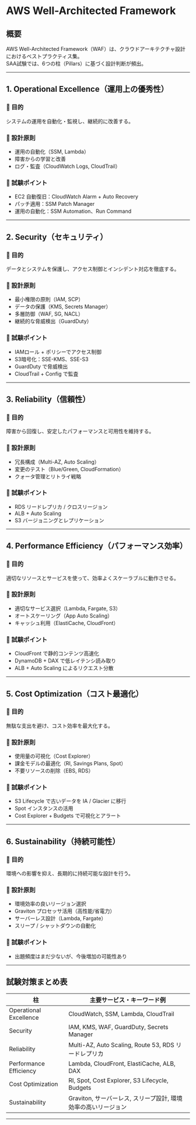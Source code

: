 # AWS Well-Architected Framework

## 概要

AWS Well-Architected Framework（WAF）は、クラウドアーキテクチャ設計におけるベストプラクティス集。  
SAA試験では、6つの柱（Pillars）に基づく設計判断が頻出。

---

## 1. Operational Excellence（運用上の優秀性）

### 🔹 目的
システムの運用を自動化・監視し、継続的に改善する。

### 🔹 設計原則
- 運用の自動化（SSM, Lambda）
- 障害からの学習と改善
- ログ・監査（CloudWatch Logs, CloudTrail）

### 🔹 試験ポイント
- EC2 自動復旧：CloudWatch Alarm + Auto Recovery
- パッチ適用：SSM Patch Manager
- 運用の自動化：SSM Automation、Run Command

---

## 2. Security（セキュリティ）

### 🔹 目的
データとシステムを保護し、アクセス制御とインシデント対応を徹底する。

### 🔹 設計原則
- 最小権限の原則（IAM, SCP）
- データの保護（KMS, Secrets Manager）
- 多層防御（WAF, SG, NACL）
- 継続的な脅威検出（GuardDuty）

### 🔹 試験ポイント
- IAMロール + ポリシーでアクセス制御
- S3暗号化：SSE-KMS、SSE-S3
- GuardDuty で脅威検出
- CloudTrail + Config で監査

---

## 3. Reliability（信頼性）

### 🔹 目的
障害から回復し、安定したパフォーマンスと可用性を維持する。

### 🔹 設計原則
- 冗長構成（Multi-AZ, Auto Scaling）
- 変更のテスト（Blue/Green, CloudFormation）
- クォータ管理とリトライ戦略

### 🔹 試験ポイント
- RDS リードレプリカ / クロスリージョン
- ALB + Auto Scaling
- S3 バージョニングとレプリケーション

---

## 4. Performance Efficiency（パフォーマンス効率）

### 🔹 目的
適切なリソースとサービスを使って、効率よくスケーラブルに動作させる。

### 🔹 設計原則
- 適切なサービス選択（Lambda, Fargate, S3）
- オートスケーリング（App Auto Scaling）
- キャッシュ利用（ElastiCache, CloudFront）

### 🔹 試験ポイント
- CloudFront で静的コンテンツ高速化
- DynamoDB + DAX で低レイテンシ読み取り
- ALB + Auto Scaling によるリクエスト分散

---

## 5. Cost Optimization（コスト最適化）

### 🔹 目的
無駄な支出を避け、コスト効率を最大化する。

### 🔹 設計原則
- 使用量の可視化（Cost Explorer）
- 課金モデルの最適化（RI, Savings Plans, Spot）
- 不要リソースの削除（EBS, RDS）

### 🔹 試験ポイント
- S3 Lifecycle で古いデータを IA / Glacier に移行
- Spot インスタンスの活用
- Cost Explorer + Budgets で可視化とアラート

---

## 6. Sustainability（持続可能性）

### 🔹 目的
環境への影響を抑え、長期的に持続可能な設計を行う。

### 🔹 設計原則
- 環境効率の良いリージョン選択
- Graviton プロセッサ活用（高性能/省電力）
- サーバーレス設計（Lambda, Fargate）
- スリープ / シャットダウンの自動化

### 🔹 試験ポイント
- 出題頻度はまだ少ないが、今後増加の可能性あり

---

## 試験対策まとめ表

| 柱                        | 主要サービス・キーワード例                                    |
|---------------------------|---------------------------------------------------------------|
| Operational Excellence    | CloudWatch, SSM, Lambda, CloudTrail                           |
| Security                  | IAM, KMS, WAF, GuardDuty, Secrets Manager                     |
| Reliability               | Multi-AZ, Auto Scaling, Route 53, RDS リードレプリカ           |
| Performance Efficiency    | Lambda, CloudFront, ElastiCache, ALB, DAX                     |
| Cost Optimization         | RI, Spot, Cost Explorer, S3 Lifecycle, Budgets                |
| Sustainability            | Graviton, サーバーレス, スリープ設計, 環境効率の高いリージョン |

---

